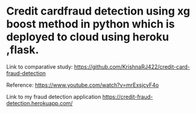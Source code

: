 # Credit cardfraud detection using xg boost method in python which is deployed to cloud using heroku ,flask.

Link to comparative study: https://github.com/KrishnaRJ422/credit-card-fraud-detection

Reference: https://www.youtube.com/watch?v=mrExsjcvF4o

Link to my fraud detection application https://credit-fraud-detection.herokuapp.com/
